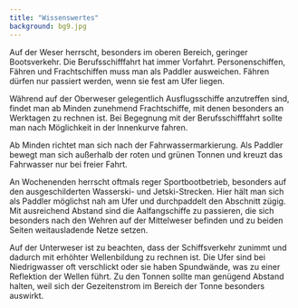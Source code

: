 ```yaml
---
title: "Wissenswertes"
background: bg9.jpg
---
```

Auf der Weser herrscht, besonders im oberen Bereich, geringer Bootsverkehr. Die Berufsschifffahrt hat immer Vorfahrt. Personenschiffen, Fähren und Frachtschiffen muss man als Paddler ausweichen. Fähren dürfen nur passiert werden, wenn sie fest am Ufer liegen.

Während auf der Oberweser gelegentlich Ausflugsschiffe anzutreffen sind, findet man ab Minden zunehmend Frachtschiffe, mit denen besonders an Werktagen zu rechnen ist. Bei Begegnung mit der Berufsschifffahrt sollte man nach Möglichkeit in der Innenkurve fahren.

Ab Minden richtet man sich nach der Fahrwassermarkierung. Als Paddler bewegt man sich außerhalb der roten und grünen Tonnen und kreuzt das Fahrwasser nur bei freier Fahrt.

An Wochenenden herrscht oftmals reger Sportbootbetrieb, besonders  auf den ausgeschilderten Wasserski- und Jetski-Strecken. Hier hält man sich als Paddler möglichst nah am Ufer und durchpaddelt den Abschnitt zügig. Mit ausreichend Abstand sind die Aalfangschiffe  zu passieren, die sich besonders nach den Wehren auf der Mittelweser befinden und zu beiden Seiten weitausladende Netze setzen.


Auf der Unterweser ist zu beachten, dass der Schiffsverkehr zunimmt und dadurch mit erhöhter Wellenbildung zu rechnen ist. Die Ufer sind bei Niedrigwasser oft verschlickt oder sie haben Spundwände, was zu einer Reflektion der Wellen führt. Zu den Tonnen sollte man genügend Abstand halten, weil sich der Gezeitenstrom im Bereich der Tonne besonders auswirkt.

